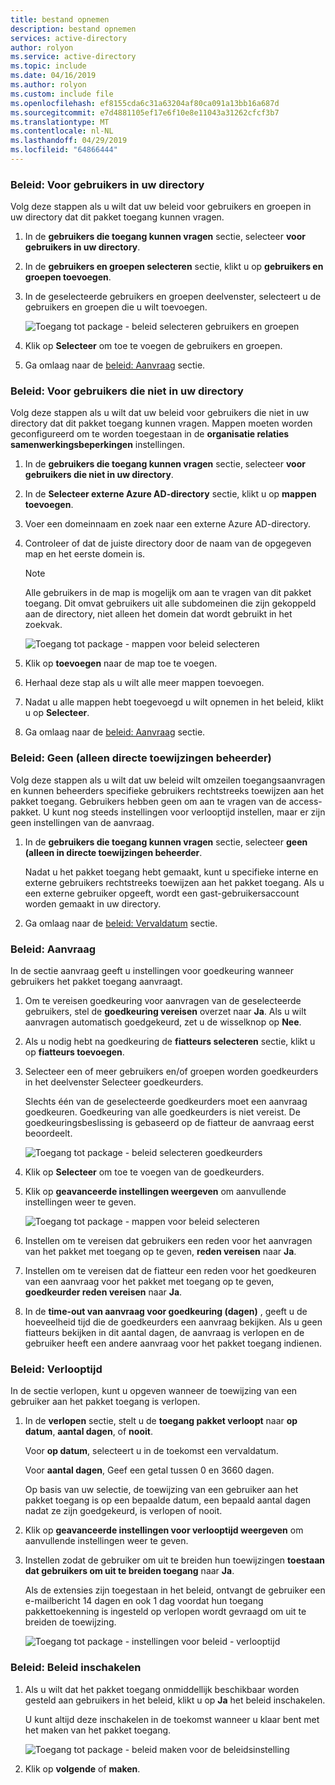 ```yaml
---
title: bestand opnemen
description: bestand opnemen
services: active-directory
author: rolyon
ms.service: active-directory
ms.topic: include
ms.date: 04/16/2019
ms.author: rolyon
ms.custom: include file
ms.openlocfilehash: ef8155cda6c31a63204af80ca091a13bb16a687d
ms.sourcegitcommit: e7d4881105ef17e6f10e8e11043a31262cfcf3b7
ms.translationtype: MT
ms.contentlocale: nl-NL
ms.lasthandoff: 04/29/2019
ms.locfileid: "64866444"
---
```

### <a name="policy-for-users-in-your-directory"></a>Beleid: Voor gebruikers in uw directory

Volg deze stappen als u wilt dat uw beleid voor gebruikers en groepen in uw directory dat dit pakket toegang kunnen vragen.

1. In de **gebruikers die toegang kunnen vragen** sectie, selecteer **voor gebruikers in uw directory**.

1. In de **gebruikers en groepen selecteren** sectie, klikt u op **gebruikers en groepen toevoegen**.

1. In de geselecteerde gebruikers en groepen deelvenster, selecteert u de gebruikers en groepen die u wilt toevoegen.

    ![Toegang tot package - beleid selecteren gebruikers en groepen](./media/active-directory-entitlement-management-policy/policy-select-users-groups.png)

1. Klik op **Selecteer** om toe te voegen de gebruikers en groepen.

1. Ga omlaag naar de [beleid: Aanvraag](#policy-request) sectie.

### <a name="policy-for-users-not-in-your-directory"></a>Beleid: Voor gebruikers die niet in uw directory

Volg deze stappen als u wilt dat uw beleid voor gebruikers die niet in uw directory dat dit pakket toegang kunnen vragen. Mappen moeten worden geconfigureerd om te worden toegestaan in de **organisatie relaties samenwerkingsbeperkingen** instellingen.

1. In de **gebruikers die toegang kunnen vragen** sectie, selecteer **voor gebruikers die niet in uw directory**.

1. In de **Selecteer externe Azure AD-directory** sectie, klikt u op **mappen toevoegen**.

1. Voer een domeinnaam en zoek naar een externe Azure AD-directory.

1. Controleer of dat de juiste directory door de naam van de opgegeven map en het eerste domein is.

    > [!NOTE]
    > Alle gebruikers in de map is mogelijk om aan te vragen van dit pakket toegang. Dit omvat gebruikers uit alle subdomeinen die zijn gekoppeld aan de directory, niet alleen het domein dat wordt gebruikt in het zoekvak.

    ![Toegang tot package - mappen voor beleid selecteren](./media/active-directory-entitlement-management-policy/policy-select-directories.png)

1. Klik op **toevoegen** naar de map toe te voegen.

1. Herhaal deze stap als u wilt alle meer mappen toevoegen.

1. Nadat u alle mappen hebt toegevoegd u wilt opnemen in het beleid, klikt u op **Selecteer**.

1. Ga omlaag naar de [beleid: Aanvraag](#policy-request) sectie.

### <a name="policy-none-administrator-direct-assignments-only"></a>Beleid: Geen (alleen directe toewijzingen beheerder)

Volg deze stappen als u wilt dat uw beleid wilt omzeilen toegangsaanvragen en kunnen beheerders specifieke gebruikers rechtstreeks toewijzen aan het pakket toegang. Gebruikers hebben geen om aan te vragen van de access-pakket. U kunt nog steeds instellingen voor verlooptijd instellen, maar er zijn geen instellingen van de aanvraag.

1. In de **gebruikers die toegang kunnen vragen** sectie, selecteer **geen (alleen in directe toewijzingen beheerder**.

    Nadat u het pakket toegang hebt gemaakt, kunt u specifieke interne en externe gebruikers rechtstreeks toewijzen aan het pakket toegang. Als u een externe gebruiker opgeeft, wordt een gast-gebruikersaccount worden gemaakt in uw directory.

1. Ga omlaag naar de [beleid: Vervaldatum](#policy-expiration) sectie.

### <a name="policy-request"></a>Beleid: Aanvraag

In de sectie aanvraag geeft u instellingen voor goedkeuring wanneer gebruikers het pakket toegang aanvraagt.

1. Om te vereisen goedkeuring voor aanvragen van de geselecteerde gebruikers, stel de **goedkeuring vereisen** overzet naar **Ja**. Als u wilt aanvragen automatisch goedgekeurd, zet u de wisselknop op **Nee**.

1. Als u nodig hebt na goedkeuring de **fiatteurs selecteren** sectie, klikt u op **fiatteurs toevoegen**.

1. Selecteer een of meer gebruikers en/of groepen worden goedkeurders in het deelvenster Selecteer goedkeurders.

    Slechts één van de geselecteerde goedkeurders moet een aanvraag goedkeuren. Goedkeuring van alle goedkeurders is niet vereist. De goedkeuringsbeslissing is gebaseerd op de fiatteur de aanvraag eerst beoordeelt.

    ![Toegang tot package - beleid selecteren goedkeurders](./media/active-directory-entitlement-management-policy/policy-select-approvers.png)

1. Klik op **Selecteer** om toe te voegen van de goedkeurders.

1. Klik op **geavanceerde instellingen weergeven** om aanvullende instellingen weer te geven.

    ![Toegang tot package - mappen voor beleid selecteren](./media/active-directory-entitlement-management-policy/policy-advanced-request.png)

1. Instellen om te vereisen dat gebruikers een reden voor het aanvragen van het pakket met toegang op te geven, **reden vereisen** naar **Ja**.

1. Instellen om te vereisen dat de fiatteur een reden voor het goedkeuren van een aanvraag voor het pakket met toegang op te geven, **goedkeurder reden vereisen** naar **Ja**.

1. In de **time-out van aanvraag voor goedkeuring (dagen)** , geeft u de hoeveelheid tijd die de goedkeurders een aanvraag bekijken. Als u geen fiatteurs bekijken in dit aantal dagen, de aanvraag is verlopen en de gebruiker heeft een andere aanvraag voor het pakket toegang indienen.

### <a name="policy-expiration"></a>Beleid: Verlooptijd

In de sectie verlopen, kunt u opgeven wanneer de toewijzing van een gebruiker aan het pakket toegang is verlopen.

1. In de **verlopen** sectie, stelt u de **toegang pakket verloopt** naar **op datum**, **aantal dagen**, of **nooit**.

    Voor **op datum**, selecteert u in de toekomst een vervaldatum.

    Voor **aantal dagen**, Geef een getal tussen 0 en 3660 dagen.

    Op basis van uw selectie, de toewijzing van een gebruiker aan het pakket toegang is op een bepaalde datum, een bepaald aantal dagen nadat ze zijn goedgekeurd, is verlopen of nooit.

1. Klik op **geavanceerde instellingen voor verlooptijd weergeven** om aanvullende instellingen weer te geven.

1. Instellen zodat de gebruiker om uit te breiden hun toewijzingen **toestaan dat gebruikers om uit te breiden toegang** naar **Ja**.

    Als de extensies zijn toegestaan in het beleid, ontvangt de gebruiker een e-mailbericht 14 dagen en ook 1 dag voordat hun toegang pakkettoekenning is ingesteld op verlopen wordt gevraagd om uit te breiden de toewijzing.

    ![Toegang tot package - instellingen voor beleid - verlooptijd](./media/active-directory-entitlement-management-policy/policy-expiration.png)

### <a name="policy-enable-policy"></a>Beleid: Beleid inschakelen

1. Als u wilt dat het pakket toegang onmiddellijk beschikbaar worden gesteld aan gebruikers in het beleid, klikt u op **Ja** het beleid inschakelen.

    U kunt altijd deze inschakelen in de toekomst wanneer u klaar bent met het maken van het pakket toegang.

    ![Toegang tot package - beleid maken voor de beleidsinstelling](./media/active-directory-entitlement-management-policy/policy-enable.png)

1. Klik op **volgende** of **maken**.
